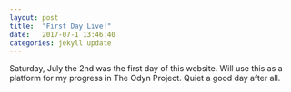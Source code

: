 ```yaml
---
layout: post
title:  "First Day Live!"
date:   2017-07-1 13:46:40
categories: jekyll update
---
```


Saturday, July the 2nd was the first day of this website. 
Will use this as a platform for my progress in The Odyn Project.
Quiet a good day after all.

[jekyll]:      http://jekyllrb.com
[jekyll-gh]:   https://github.com/jekyll/jekyll
[jekyll-help]: https://github.com/jekyll/jekyll-help
